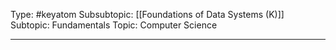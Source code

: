 Type: #keyatom
Subsubtopic: [[Foundations of Data Systems (K)]]
Subtopic: Fundamentals
Topic: Computer Science

----

